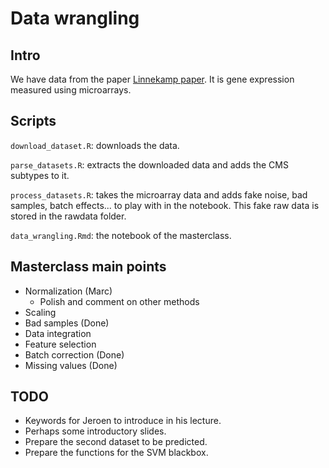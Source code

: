 # Data wrangling

## Intro

We have data from the paper [Linnekamp paper](https://www.nature.com/articles/s41418-017-0011-5). It is gene expression measured using microarrays.

## Scripts

`download_dataset.R`: downloads the data.

`parse_datasets.R`: extracts the downloaded data and adds the CMS subtypes to it.

`process_datasets.R`: takes the microarray data and adds fake noise, bad samples, batch effects... to play with in the notebook. This fake raw data is stored in the rawdata folder.

`data_wrangling.Rmd`: the notebook of the masterclass.

## Masterclass main points

- Normalization (Marc)
  - Polish and comment on other methods
- Scaling
- Bad samples (Done)
- Data integration
- Feature selection
- Batch correction (Done)
- Missing values (Done)

## TODO

- Keywords for Jeroen to introduce in his lecture.
- Perhaps some introductory slides.
- Prepare the second dataset to be predicted.
- Prepare the functions for the SVM blackbox.